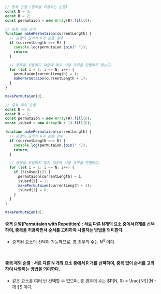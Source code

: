 ```javascript
// 중복 순열 (중복을 허용하는 순열)
const N = 3;
const R = 2;
const permutaion = new Array(R).fill(0);

// 중복 순열 로직
function makePermutaion(currentLength) {
  // 순열의 길이가 R과 같을 경우
  if (currentLength === R) {
    console.log(permutaion.join(" "));
    return;
  }

  // 중복을 허용하기 때문에 따로 사용 유무를 판별하지 않는다.
  for (let i = 1; i <= N; i++) {
    permutaion[currentLength] = i;
    makePermutaion(currentLength + 1);
  }
}

makePermutaion(0);
```

```javascript
// 중복 제외 순열
const N = 3;
const R = 2;
const permutaion = new Array(R).fill(0);
const isUsed = new Array(N + 1).fill(0);

function makePermutaion(currentLength) {
  // 순열의 길이가 R과 같을 경우
  if (currentLength === R) {
    console.log(permutaion.join(" "));
    return;
  }

  // 중복을 허용하지 않기 때문에 사용 유무를 판별한다.
  for (let i = 1; i <= N; i++) {
    if (!isUsed[i]) {
      permutaion[currentLength] = i;
      isUsed[i] = 1;
      makePermutaion(currentLength + 1);
      isUsed[i] = 0;
    }
  }
}

makePermutaion(0);
```

#### 중복 순열(Permutaion with Repetition) : 서로 다른 N개의 요소 중에서 R개를 선택하여, 중복을 허용하면서 순서를 고려하여 나열하는 방법을 의미한다.

- 중복된 요소의 선택이 가능하므로, 총 경우의 수는 $N^{R}$ 이다.

<br />

#### 중복 제외 순열 : 서로 다른 N 개의 요소 중에서 R 개를 선택하여, 중복 없이 순서를 고려하여 나열하는 방법을 의미한다.

- 같은 요소를 여러 번 선택할 수 없으며, 총 경우의 수는 $P(N, R) = \frac{N!}{(N - R)!}$ 이다.
